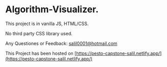 # Algorithm-Visualizer.
This project is in vanilla JS, HTML/CSS.

No third party CSS library used.

Any Questiones or Feedback: salil0001@hotmail.com

This Project has been hosted on [https://pesto-capstone-salil.netlify.app/](https://pesto-capstone-salil.netlify.app/)
